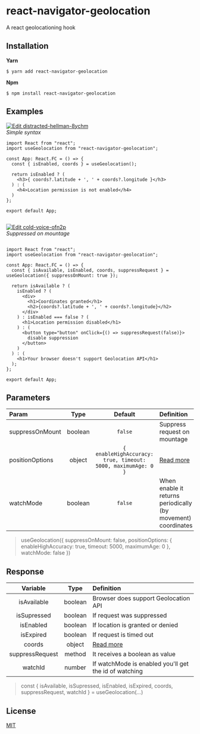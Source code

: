 # react-navigator-geolocation

A react geolocationing hook  

## Installation  

**Yarn**  

```console
$ yarn add react-navigator-geolocation
```

**Npm**  

```console
$ npm install react-navigator-geolocation
```

## Examples

[![Edit distracted-hellman-8ychm](https://codesandbox.io/static/img/play-codesandbox.svg)](https://codesandbox.io/s/distracted-hellman-8ychm?fontsize=14&hidenavigation=1&theme=dark)  
*Simple syntax*  

```TSX
import React from "react";
import useGeolocation from "react-navigator-geolocation";

const App: React.FC = () => {
  const { isEnabled, coords } = useGeolocation();

  return isEnabled ? (
    <h3>{ coords?.latitude + ', ' + coords?.longitude }</h3>
  ) : (
    <h4>Location permission is not enabled</h4>
  )
};

export default App;


```

[![Edit cold-voice-ofn2p](https://codesandbox.io/static/img/play-codesandbox.svg)](https://codesandbox.io/s/cold-voice-ofn2p?fontsize=14&hidenavigation=1&theme=dark)  
*Suppressed on mountage*  

```TSX

import React from "react";
import useGeolocation from "react-navigator-geolocation";

const App: React.FC = () => {
  const { isAvailable, isEnabled, coords, suppressRequest } = useGeolocation({ suppressOnMount: true });

  return isAvailable ? (
    isEnabled ? (
      <div>
        <h1>Coordinates granted</h1>
        <h2>{coords?.latitude + ', ' + coords?.longitude}</h2>
      </div>
    ) : isEnabled === false ? (
      <h1>Location permission disabled</h1>
    ) : (
      <button type="button" onClick={() => suppressRequest(false)}>
        disable suppression
      </button>
    )
  ) : (
    <h1>Your browser doesn't support Geolocation API</h1>
  );
};

export default App;
```  

## Parameters  

|      Param      | Type    | Default | Definition |
| :-------------- | :-----: | :-----: | :--------- |
| suppressOnMount | boolean |  `false`  | Suppress request on mountage |
| positionOptions | object  | `{ enableHighAccuracy: true, timeout: 5000, maximumAge: 0 }` | [Read more](https://developer.mozilla.org/pt-BR/docs/Web/API/PositionOptions) |
| watchMode       | boolean |  `false`  | When enable it returns periodically (by movement) coordinates |  

> useGeolocation({ suppressOnMount: false, positionOptions: { enableHighAccuracy: true, timeout: 5000, maximumAge: 0 }, watchMode: false })

## Response

| Variable | Type | Definition |
| :------: | :--: | :--------- |
|   isAvailable   | boolean | Browser does support Geolocation API |
|   isSupressed   | boolean | If request was suppressed |
|    isEnabled    | boolean | If location is granted or denied |
|    isExpired    | boolean | If request is timed out |
|     coords      | object  | [Read more](https://developer.mozilla.org/pt-BR/docs/Web/API/GeolocationCoordinates)  
| suppressRequest | method  | It receives a boolean as value |
|     watchId     | number  | If watchMode is enabled you'll get the id of watching

> const { isAvailable, isSupressed, isEnabled, isExpired, coords, suppressRequest, watchId } = useGeolocation(...)

## License
[MIT](https://github.com/dev-judsoncruz/react-navigator-geolocation/blob/master/LICENSE)
